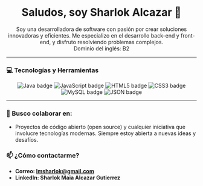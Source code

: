 <h1 align="center">Saludos, soy Sharlok Alcazar 👋</h1>
<p align="center">
  Soy una desarrolladora de software con pasión por crear soluciones innovadoras y eficientes. Me especializo en el desarrollo back-end y front-end, y disfruto resolviendo problemas complejos.
  <br>
  Dominio del inglés: B2
</p>

---

### 💻 Tecnologías y Herramientas

<p align="center">
  <img src="https://img.shields.io/badge/Java-007396?style=for-the-badge&logo=java&logoColor=white" alt="Java badge" />
  <img src="https://img.shields.io/badge/JavaScript-F7DF1E?style=for-the-badge&logo=javascript&logoColor=black" alt="JavaScript badge" />
  <img src="https://img.shields.io/badge/HTML5-E34F26?style=for-the-badge&logo=html5&logoColor=white" alt="HTML5 badge" />
  <img src="https://img.shields.io/badge/CSS3-1572B6?style=for-the-badge&logo=css3&logoColor=white" alt="CSS3 badge" />
  <img src="https://img.shields.io/badge/MySQL-4479A1?style=for-the-badge&logo=mysql&logoColor=white" alt="MySQL badge" />
  <img src="https://img.shields.io/badge/JSON-000000?style=for-the-badge&logo=json&logoColor=white" alt="JSON badge" />
</p>

---

### 🤝 Busco colaborar en:
- Proyectos de código abierto (open source) y cualquier iniciativa que involucre tecnologías modernas. Siempre estoy abierta a nuevas ideas y desafíos.

### 📫 ¿Cómo contactarme?
- **Correo: Imsharlok@gmail.com**
- **LinkedIn: Sharlok Maia Alcazar Gutierrez**
